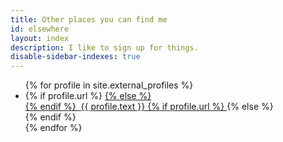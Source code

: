 ```yaml
---
title: Other places you can find me
id: elsewhere
layout: index
description: I like to sign up for things.
disable-sidebar-indexes: true
---
```


<ul>
{% for profile in site.external_profiles %}
  <li>
    {% if profile.url %}
      <a
        href="{{ profile.url }}"
        {% if profile.fathom_goal_id %} data-fathom-goal-id="{{ profile.fathom_goal_id }}"{% endif %}
      >
    {% else %}
      <div>
    {% endif %}
    <img src="/fontawesome/{{ profile.fontawesome_file }}.svg" alt="" />
    <span>{{ profile.text }}</span>
    {% if profile.url %}
      </a>
    {% else %}
      </div>
    {% endif %}
  </li>
{% endfor %}
</ul>
